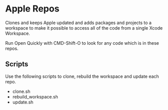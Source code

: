 # Apple Repos

Clones and keeps Apple updated and adds packages and projects to a workspace to make it possible to access all of the code from a single Xcode Workspace.

Run Open Quickly with CMD-Shift-O to look for any code which is in these repos.

## Scripts

Use the following scripts to clone, rebuild the workspace and update each repo.

* clone.sh            
* rebuild_workspace.sh 
* update.sh
